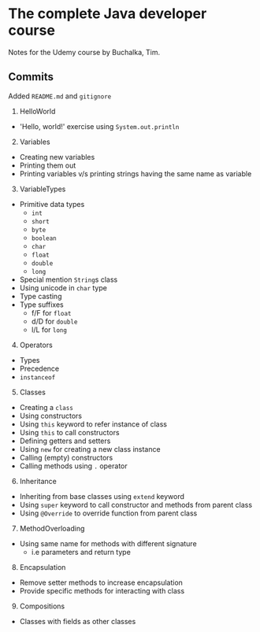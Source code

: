 # The complete Java developer course
Notes for the Udemy course by Buchalka, Tim.

## Commits

Added `README.md` and `gitignore`

1. HelloWorld
* 'Hello, world!' exercise using `System.out.println`

2. Variables
* Creating new variables
* Printing them out
* Printing variables v/s printing strings having the same name as variable

3. VariableTypes
* Primitive data types
    * `int`
    * `short`
    * `byte`
    * `boolean`
    * `char`
    * `float`
    * `double`
    * `long`
* Special mention `String`s class
* Using unicode in `char` type
* Type casting
* Type suffixes
    * f/F for `float`
    * d/D for `double`
    * l/L for `long`

4. Operators
* Types
* Precedence
* `instanceof`

5. Classes
* Creating a `class`
* Using constructors
* Using `this` keyword to refer instance of class
* Using `this` to call constructors
* Defining getters and setters
* Using `new` for creating a new class instance
* Calling (empty) constructors
* Calling methods using `.` operator

6. Inheritance
* Inheriting from base classes using `extend` keyword
* Using `super` keyword to call constructor and methods from parent class
* Using `@Override` to override function from parent class

7. MethodOverloading
* Using same name for methods with different signature
    * i.e parameters and return type

8. Encapsulation
* Remove setter methods to increase encapsulation
* Provide specific methods for interacting with class

9. Compositions
* Classes with fields as other classes
